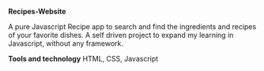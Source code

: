 **Recipes-Website**

A pure Javascript Recipe app to search and find the ingredients and recipes of your favorite dishes. A self driven project to expand my learning in Javascript, without any framework. 

**Tools and technology**
HTML,
CSS,
Javascript




